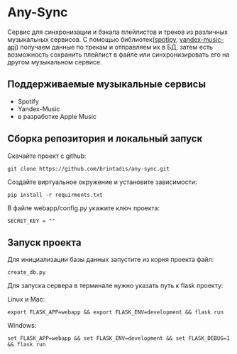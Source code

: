 # Any-Sync

Сервис для синхронизации и бэкапа плейлистов и треков из различных музыкальных сервисов.
С помощью библиотек([spotipy](https://github.com/plamere/spotipy), [yandex-music-api](https://github.com/MarshalX/yandex-music-api)) получаем данные по трекам и отправляем их в БД, затем есть возможность сохранить плейлист в файле или синхронизировать его на другом музыкальном сервисе.

## Поддерживаемые музыкальные сервисы

- Spotify
- Yandex-Music
- в разработке Apple Music

## Сборка репозитория и локальный запуск
Скачайте проект с github:

```
git clone https://github.com/brintadis/any-sync.git
```

Создайте виртуальное окружение и установите зависимости:
```
pip install -r requirments.txt
```

В файле webapp/config.py укажите ключ проекта:
```
SECRET_KEY = ""
```

## Запуск проекта
Для инициализации базы данных запустите из корня проекта файл:
```
create_db.py
```

Для запуска сервера в терминале нужно указать путь к flask проекту:

Linux и Mac: 
```
export FLASK_APP=webapp && export FLASK_ENV=development && flask run
```
Windows: 
```
set FLASK_APP=webapp && set FLASK_ENV=development && set FLASK_DEBUG=1 && flask run
```
